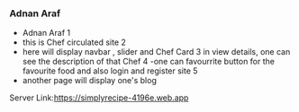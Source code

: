 ### Adnan Araf

- Adnan Araf
  1
- this is Chef circulated site
  2
- here will display navbar , slider and Chef Card
  3
  in view details, one can see the description of that Chef
  4
  -one can favourrite button for the favourite food and also login and register site
  5
- another page will display one's blog

Server Link:https://simplyrecipe-4196e.web.app
